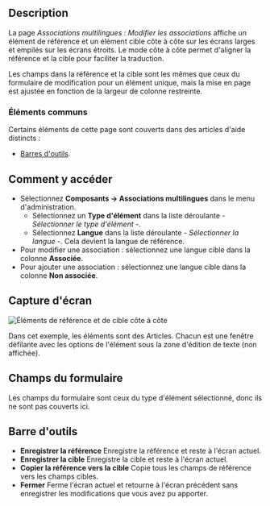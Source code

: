 <!-- Filename: Help4.x:Multilingual_Associations:_Edit / Display title: Associations multilingues : Modifier -->

## Description

La page *Associations multilingues : Modifier les associations* affiche un élément de référence et un élément cible côte à côte sur les écrans larges et empilés sur les écrans étroits. Le mode côte à côte permet d'aligner la référence et la cible pour faciliter la traduction.

Les champs dans la référence et la cible sont les mêmes que ceux du formulaire de modification pour un élément unique, mais la mise en page est ajustée en fonction de la largeur de colonne restreinte.

### Éléments communs

Certains éléments de cette page sont couverts dans des articles d'aide distincts :

* [Barres d'outils](jdocmanual?article=help/common-elements/toolbars).

## Comment y accéder

* Sélectionnez **Composants → Associations multilingues** dans le menu d'administration.
  * Sélectionnez un **Type d'élément** dans la liste déroulante *- Sélectionner le type d'élément -*.
  * Sélectionnez **Langue** dans la liste déroulante *- Sélectionner la langue -*. Cela devient la langue de référence.
* Pour modifier une association : sélectionnez une langue cible dans la colonne **Associée**.
* Pour ajouter une association : sélectionnez une langue cible dans la colonne **Non associée**.

## Capture d'écran

![Éléments de référence et de cible côte à côte](../../../fr/images/multilingual-associations/multilingual-associations-edit.png)

Dans cet exemple, les éléments sont des Articles. Chacun est une fenêtre défilante avec les options de l'élément sous la zone d'édition de texte (non affichée).

## Champs du formulaire

Les champs du formulaire sont ceux du type d'élément sélectionné, donc ils ne sont pas couverts ici.

## Barre d'outils

- **Enregistrer la référence** Enregistre la référence et reste à l'écran actuel.
- **Enregistrer la cible** Enregistre la cible et reste à l'écran actuel.
- **Copier la référence vers la cible** Copie tous les champs de référence vers les champs cibles.
- **Fermer** Ferme l'écran actuel et retourne à l'écran précédent sans enregistrer les modifications que vous avez pu apporter.
